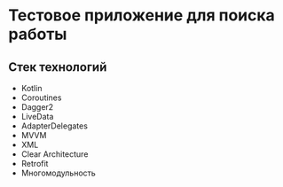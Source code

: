 # Тестовое приложение для поиска работы
## Стек технологий
* Kotlin
* Coroutines
* Dagger2
* LiveData
* AdapterDelegates
* MVVM
* XML
* Clear Architecture
* Retrofit
* Многомодульность
